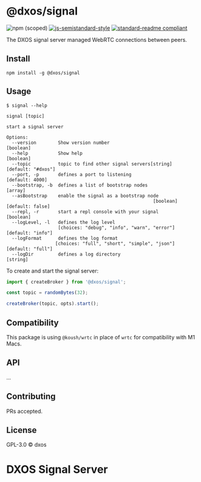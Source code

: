 # @dxos/signal

![npm (scoped)](https://img.shields.io/npm/v/@dxos/signal)
[![js-semistandard-style](https://img.shields.io/badge/code%20style-semistandard-brightgreen.svg?style=flat-square)](https://github.com/standard/semistandard)
[![standard-readme compliant](https://img.shields.io/badge/readme%20style-standard-brightgreen.svg?style=flat-square)](https://github.com/RichardLitt/standard-readme)

The DXOS signal server managed WebRTC connections between peers.

## Install

```
npm install -g @dxos/signal
```

## Usage

```
$ signal --help

signal [topic]

start a signal server

Options:
  --version        Show version number                                 [boolean]
  --help           Show help                                           [boolean]
  --topic          topic to find other signal servers[string] [default: "#dxos"]
  --port, -p       defines a port to listening                   [default: 4000]
  --bootstrap, -b  defines a list of bootstrap nodes                     [array]
  --asBootstrap    enable the signal as a bootstrap node
                                                      [boolean] [default: false]
  --repl, -r       start a repl console with your signal               [boolean]
  --logLevel, -l   defines the log level
                   [choices: "debug", "info", "warn", "error"] [default: "info"]
  --logFormat      defines the log format
                  [choices: "full", "short", "simple", "json"] [default: "full"]
  --logDir         defines a log directory                              [string]
```

To create and start the signal server:

```javascript
import { createBroker } from '@dxos/signal';

const topic = randomBytes(32);

createBroker(topic, opts).start();
```

## Compatibility

This package is using `@koush/wrtc` in place of `wrtc` for compatibility with M1 Macs.

## API

...

## Contributing

PRs accepted.

## License

GPL-3.0 © dxos

# DXOS Signal Server
